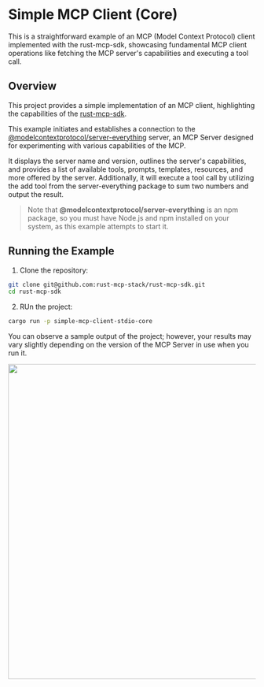 # Simple MCP Client (Core)

This is a straightforward example of an MCP (Model Context Protocol) client implemented with the rust-mcp-sdk, showcasing fundamental MCP client operations like fetching the MCP server's capabilities and executing a tool call.

## Overview

This project provides a simple implementation of an MCP client, highlighting the capabilities of the [rust-mcp-sdk](https://github.com/rust-mcp-stack/rust-mcp-sdk).

This example initiates and establishes a connection to the [@modelcontextprotocol/server-everything](https://www.npmjs.com/package/@modelcontextprotocol/server-everything) server, an MCP Server designed for experimenting with various capabilities of the MCP.

It displays the server name and version, outlines the server's capabilities, and provides a list of available tools, prompts, templates, resources, and more offered by the server. Additionally, it will execute a tool call by utilizing the add tool from the server-everything package to sum two numbers and output the result.

> Note that **@modelcontextprotocol/server-everything** is an npm package, so you must have Node.js and npm installed on your system, as this example attempts to start it.

## Running the Example

1. Clone the repository:

```bash
git clone git@github.com:rust-mcp-stack/rust-mcp-sdk.git
cd rust-mcp-sdk
```

2. RUn the project:

```bash
cargo run -p simple-mcp-client-stdio-core
```

You can observe a sample output of the project; however, your results may vary slightly depending on the version of the MCP Server in use when you run it.

<img src="../../assets/examples/mcp-client-output.jpg" width="640"/>
